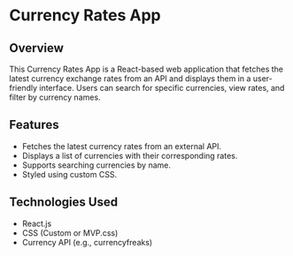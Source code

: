# Currency Rates App

## Overview

This Currency Rates App is a React-based web application that fetches the latest currency exchange rates from an API and displays them in a user-friendly interface. Users can search for specific currencies, view rates, and filter by currency names.

## Features

- Fetches the latest currency rates from an external API.
- Displays a list of currencies with their corresponding rates.
- Supports searching currencies by name.
- Styled using custom CSS.

## Technologies Used

- React.js
- CSS (Custom or MVP.css)
- Currency API (e.g., currencyfreaks)



